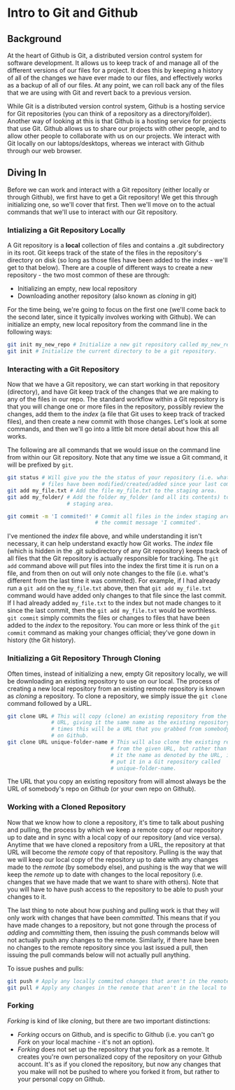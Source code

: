 # Intro to Git and Github

## Background 

At the heart of Github is Git, a distributed version control system for 
software development. It allows us to keep track of and manage all of the 
different versions of our files for a project. It does this by keeping a 
history of all of the changes we have ever made to our files, and effectively
works as a backup of all of our files. At any point, we can roll back any of 
the files that we are using with Git and revert back to a previous version.

While Git is a distributed version control system, Github is a hosting service
for Git repositories (you can think of a repository as a directory/folder).
Another way of looking at this is that Github is a hosting service for projects 
that use Git. Github allows us to share our projects with other people, and 
to allow other people to collaborate with us on our projects. We interact with 
Git locally on our labtops/desktops, whereas we interact with Github through 
our web browser.

## Diving In

Before we can work and interact with a Git repository (either locally or 
through Github), we first have to get a Git repository! We get this through 
initializing one, so we'll cover that first. Then we'll move on to the actual
commands that we'll use to interact with our Git repository. 

### Intializing a Git Repository Locally 

A Git repository is a **local** collection of files and contains a .git 
subdirectory in its root. Git keeps track of the state of the files in the 
repository's directory on disk (so long as those files have been added to the 
index - we'll get to that below). There are a couple of different ways to 
create a new repository - the two most common of these are through: 

* Initializing an empty, new local repository
* Downloading another repository (also known as *cloning* in git)

For the time being, we're going to focus on the first one (we'll come back 
to the second later, since it typically involves working with Github). We 
can initialize an empty, new local repository from the command line in the 
following ways: 

```bash 
git init my_new_repo # Initialize a new git repository called my_new_repo. 
git init # Initialize the current directory to be a git repository. 
```

### Interacting with a Git Repository

Now that we have a Git repository, we can start working in that repository 
(directory), and have Git keep track of the changes that we are making to 
any of the files in our repo. The standard workflow within a Git repository 
is that you will change one or more files in the repository, possibly review
the changes, add them to the *index* (a file that Git uses to keep track of 
tracked files), and then create a new commit with those changes. Let's look
at some commands, and then we'll go into a little bit more detail about how
this all works. 

The following are all commands that we would issue on the command line from 
within our Git repository. Note that any time we issue a Git command, it 
will be prefixed by `git`. 

```bash
git status # Will give you the the status of your repository (i.e. what 
           # files have been modified/created/added since your last commit). 
git add my_file.txt # Add the file my_file.txt to the staging area. 
git add my_folder/ # Add the folder my_folder (and all its contents) to the 
                   # staging area. 

git commit -m 'I commited!' # Commit all files in the index staging area with
                            # the commit message 'I commited'.
```

I've mentioned the *index* file above, and while understanding it isn't 
necessary, it can help understand exactly how Git works. The *index* file
(which is hidden in the .git subdirectory of any Git repository) keeps track
of all files that the Git repository is actually responsible for tracking. 
The `git add` command above will put files into the index the first time it 
is run on a file, and from then on out will only note changes to the file (i.e.
what's different from the last time it was commited). For example, if I had already
run a `git add` on the `my_file.txt` above, then that `git add my_file.txt` 
command would have added only changes to that file since the last commit. If 
I had already added `my_file.txt` to the index but not made changes to it 
since the last commit, then the `git add my_file.txt` would be worthless. 
`git commit` simply commits the files or changes to files that have been 
added to the *index* to the repository. You can more or less think of the 
`git commit` command as making your changes official; they've gone down in 
history (the Git history). 

### Initializing a Git Repository Through Cloning

Often times, instead of initializing a new, empty Git repository locally, 
we will be downloading an existing repository to use on our local. The 
process of creating a new local repository from an existing remote repository
is known as *cloning* a repository. To clone a repository, we simply issue
the `git clone` command followed by a URL. 

```bash 
git clone URL # This will copy (clone) an existing repository from the given
              # URL, giving it the same name as the existing repository. Often
              # times this will be a URL that you grabbed from somebody's repo
              # on Github. 
git clone URL unique-folder-name # This will also clone the existing repository
                                 # from the given URL, but rather than giving 
                                 # it the name as denoted by the URL, it will 
                                 # put it in a Git repository called 
                                 # unique-folder-name. 
```

The URL that you copy an existing repository from will almost always be the 
URL of somebody's repo on Github (or your own repo on Github). 

### Working with a Cloned Repository 

Now that we know how to clone a repository, it's time to talk about pushing
and pulling, the process by which we keep a remote copy of our repository 
up to date and in sync with a local copy of our repository (and vice versa). 
Anytime that we have cloned a repository from a URL, the repository at that 
URL will become the *remote* copy of that repository. Pulling is the way that 
we will keep our local copy of the repository up to date with any changes made 
to the *remote* (by somebody else), and pushing is the way that we will keep 
the *remote* up to date with changes to the local repository (i.e. changes 
that we have made that we want to share with others). Note that you will 
have to have push access to the repository to be able to push your changes 
to it. 

The last thing to note about how pushing and pulling work is that they will 
only work with changes that have been *committed*. This means that if you 
have made changes to a repository, but not gone through the process of
*adding* and *committing* them, then issuing the push commands below will 
not actually push any changes to the remote. Similarly, if there have been 
no changes to the remote repository since you last issued a pull, then issuing 
the pull commands below will not actually pull anything. 

To issue pushes and pulls: 

```bash 
git push # Apply any locally commited changes that aren't in the remote to the remote. 
git pull # Apply any changes in the remote that aren't in the local to the local.
```

### Forking

*Forking* is kind of like *cloning*, but there are two important distinctions: 

* *Forking* occurs on Github, and is specific to Github (i.e. you can't go 
*Fork* on your local machine - it's not an option). 
* *Forking* does not set up the repository that you fork as a remote. It 
creates you're own personalized copy of the repository on your Github account. 
It's as if you cloned the repository, but now any changes that you make will 
not be pushed to where you forked it from, but rather to your personal copy 
on Github. 
